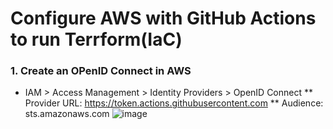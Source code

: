 # Configure AWS with GitHub Actions to run Terrform(IaC)

### 1. Create an OPenID Connect in AWS 
* IAM > Access Management > Identity Providers > OpenID Connect
  ** Provider URL: https://token.actions.githubusercontent.com
  ** Audience: sts.amazonaws.com
  ![image](https://github.com/Krishna-kanth95/ghar/assets/93731192/c7cf1efa-bad2-433b-8732-c7f7d3e56473)

